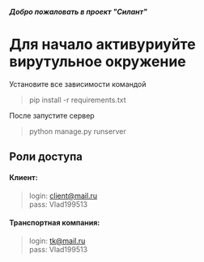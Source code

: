 ***Добро пожаловать в проект "Силант"***

<h1>Для начало активуриуйте вирутульное окружение</h1>


Установите все зависимости командой
 >pip install -r requirements.txt

После запустите сервер
>python manage.py runserver


<h2>Роли доступа</h2>


<h4>Клиент:</h4>

>login: client@mail.ru </br>pass: Vlad199513


<h4>Транспортная компания:</h4>

>login: tk@mail.ru </br>pass: Vlad199513